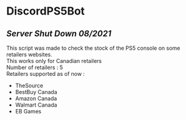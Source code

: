 # DiscordPS5Bot
 
## *Server Shut Down 08/2021*

This script was made to check the stock of the PS5 console on some retailers websites.                  
This works only for Canadian retailers                                                                 
Number of retailers : 5                                                                                 
Retailers supported as of now : 
- TheSource
- BestBuy Canada
- Amazon Canada
- Walmart Canada
- EB Games 
